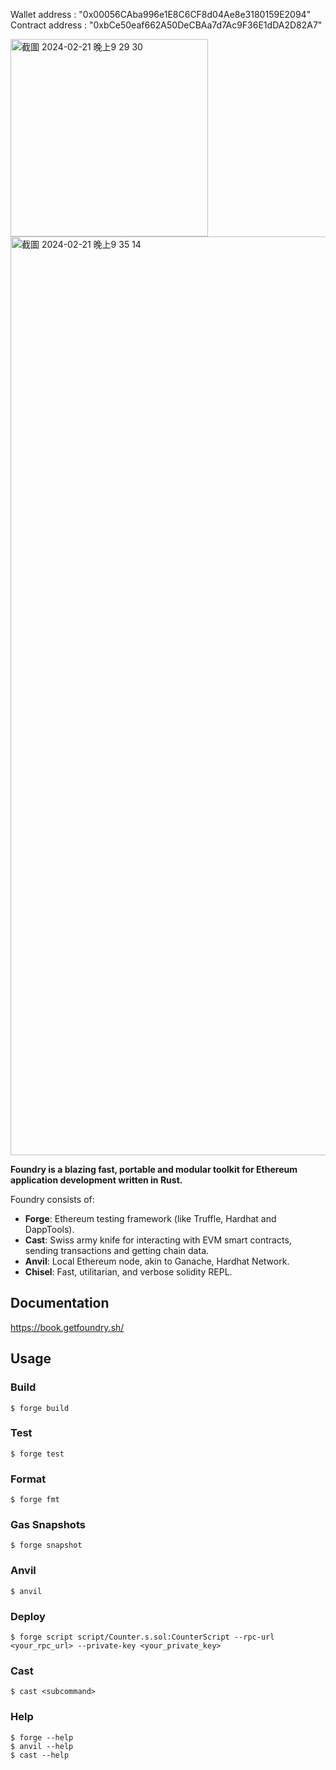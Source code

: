 Wallet address : "0x00056CAba996e1E8C6CF8d04Ae8e3180159E2094"
Contract address : "0xbCe50eaf662A50DeCBAa7d7Ac9F36E1dDA2D82A7" 

<img width="316" alt="截圖 2024-02-21 晚上9 29 30" src="https://github.com/hsu5211/2024-Spring-HW0/assets/141152413/2c1d25ba-f9c5-466f-af07-56b86c7cb3ab">

<img width="1470" alt="截圖 2024-02-21 晚上9 35 14" src="https://github.com/hsu5211/2024-Spring-HW0/assets/141152413/140e7524-caf2-4e86-8bef-76ce2d01774a">

**Foundry is a blazing fast, portable and modular toolkit for Ethereum application development written in Rust.**

Foundry consists of:

-   **Forge**: Ethereum testing framework (like Truffle, Hardhat and DappTools).
-   **Cast**: Swiss army knife for interacting with EVM smart contracts, sending transactions and getting chain data.
-   **Anvil**: Local Ethereum node, akin to Ganache, Hardhat Network.
-   **Chisel**: Fast, utilitarian, and verbose solidity REPL.

## Documentation

https://book.getfoundry.sh/

## Usage

### Build

```shell
$ forge build
```

### Test

```shell
$ forge test
```

### Format

```shell
$ forge fmt
```

### Gas Snapshots

```shell
$ forge snapshot
```

### Anvil

```shell
$ anvil
```


### Deploy

```shell
$ forge script script/Counter.s.sol:CounterScript --rpc-url <your_rpc_url> --private-key <your_private_key>
```

### Cast

```shell
$ cast <subcommand>
```

### Help

```shell
$ forge --help
$ anvil --help
$ cast --help
```

